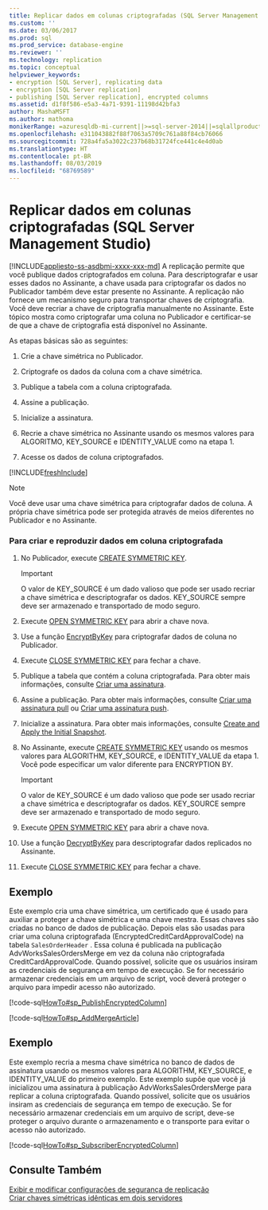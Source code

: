 ```yaml
---
title: Replicar dados em colunas criptografadas (SQL Server Management Studio) | Microsoft Docs
ms.custom: ''
ms.date: 03/06/2017
ms.prod: sql
ms.prod_service: database-engine
ms.reviewer: ''
ms.technology: replication
ms.topic: conceptual
helpviewer_keywords:
- encryption [SQL Server], replicating data
- encryption [SQL Server replication]
- publishing [SQL Server replication], encrypted columns
ms.assetid: d1f8f586-e5a3-4a71-9391-11198d42bfa3
author: MashaMSFT
ms.author: mathoma
monikerRange: =azuresqldb-mi-current||>=sql-server-2014||=sqlallproducts-allversions
ms.openlocfilehash: e311043882f88f7063a5709c761a88f84cb76066
ms.sourcegitcommit: 728a4fa5a3022c237b68b31724fce441c4e4d0ab
ms.translationtype: HT
ms.contentlocale: pt-BR
ms.lasthandoff: 08/03/2019
ms.locfileid: "68769589"
---
```

# <a name="replicate-data-in-encrypted-columns-sql-server-management-studio"></a>Replicar dados em colunas criptografadas (SQL Server Management Studio)
[!INCLUDE[appliesto-ss-asdbmi-xxxx-xxx-md](../../../includes/appliesto-ss-asdbmi-xxxx-xxx-md.md)]
  A replicação permite que você publique dados criptografados em coluna. Para descriptografar e usar esses dados no Assinante, a chave usada para criptografar os dados no Publicador também deve estar presente no Assinante. A replicação não fornece um mecanismo seguro para transportar chaves de criptografia. Você deve recriar a chave de criptografia manualmente no Assinante. Este tópico mostra como criptografar uma coluna no Publicador e certificar-se de que a chave de criptografia está disponível no Assinante.  
  
 As etapas básicas são as seguintes:  
  
1.  Crie a chave simétrica no Publicador.  
  
2.  Criptografe os dados da coluna com a chave simétrica.  
  
3.  Publique a tabela com a coluna criptografada.  
  
4.  Assine a publicação.  
  
5.  Inicialize a assinatura.  
  
6.  Recrie a chave simétrica no Assinante usando os mesmos valores para ALGORITMO, KEY_SOURCE e IDENTITY_VALUE como na etapa 1.  
  
7.  Acesse os dados de coluna criptografados.  

[!INCLUDE[freshInclude](../../../includes/paragraph-content/fresh-note-steps-feedback.md)]

> [!NOTE]  
>  Você deve usar uma chave simétrica para criptografar dados de coluna. A própria chave simétrica pode ser protegida através de meios diferentes no Publicador e no Assinante.  
  
### <a name="to-create-and-replicate-encrypted-column-data"></a>Para criar e reproduzir dados em coluna criptografada  
  
1.  No Publicador, execute [CREATE SYMMETRIC KEY](../../../t-sql/statements/create-symmetric-key-transact-sql.md).  
  
    > [!IMPORTANT]  
    >  O valor de KEY_SOURCE é um dado valioso que pode ser usado recriar a chave simétrica e descriptografar os dados. KEY_SOURCE sempre deve ser armazenado e transportado de modo seguro.  
  
2.  Execute [OPEN SYMMETRIC KEY](../../../t-sql/statements/open-symmetric-key-transact-sql.md) para abrir a chave nova.  
  
3.  Use a função [EncryptByKey](../../../t-sql/functions/encryptbykey-transact-sql.md) para criptografar dados de coluna no Publicador.  
  
4.  Execute [CLOSE SYMMETRIC KEY](../../../t-sql/statements/close-symmetric-key-transact-sql.md) para fechar a chave.  
  
5.  Publique a tabela que contém a coluna criptografada. Para obter mais informações, consulte [Criar uma assinatura](../../../relational-databases/replication/publish/create-a-publication.md).  
  
6.  Assine a publicação. Para obter mais informações, consulte [Criar uma assinatura pull](../../../relational-databases/replication/create-a-pull-subscription.md) ou [Criar uma assinatura push](../../../relational-databases/replication/create-a-push-subscription.md).  
  
7.  Inicialize a assinatura. Para obter mais informações, consulte [Create and Apply the Initial Snapshot](../../../relational-databases/replication/create-and-apply-the-initial-snapshot.md).  
  
8.  No Assinante, execute [CREATE SYMMETRIC KEY](../../../t-sql/statements/create-symmetric-key-transact-sql.md) usando os mesmos valores para ALGORITHM, KEY_SOURCE, e IDENTITY_VALUE da etapa 1. Você pode especificar um valor diferente para ENCRYPTION BY.  
  
    > [!IMPORTANT]  
    >  O valor de KEY_SOURCE é um dado valioso que pode ser usado recriar a chave simétrica e descriptografar os dados. KEY_SOURCE sempre deve ser armazenado e transportado de modo seguro.  
  
9. Execute [OPEN SYMMETRIC KEY](../../../t-sql/statements/open-symmetric-key-transact-sql.md) para abrir a chave nova.  
  
10. Use a função [DecryptByKey](../../../t-sql/functions/decryptbykey-transact-sql.md) para descriptografar dados replicados no Assinante.  
  
11. Execute [CLOSE SYMMETRIC KEY](../../../t-sql/statements/close-symmetric-key-transact-sql.md) para fechar a chave.  
  
## <a name="example"></a>Exemplo  
 Este exemplo cria uma chave simétrica, um certificado que é usado para auxiliar a proteger a chave simétrica e uma chave mestra. Essas chaves são criadas no banco de dados de publicação. Depois elas são usadas para criar uma coluna criptografada (EncryptedCreditCardApprovalCode) na tabela `SalesOrderHeader` . Essa coluna é publicada na publicação AdvWorksSalesOrdersMerge em vez da coluna não criptografada CreditCardApprovalCode. Quando possível, solicite que os usuários insiram as credenciais de segurança em tempo de execução. Se for necessário armazenar credenciais em um arquivo de script, você deverá proteger o arquivo para impedir acesso não autorizado.  
  
 [!code-sql[HowTo#sp_PublishEncryptedColumn](../../../relational-databases/replication/codesnippet/tsql/replicate-data-in-encryp_1.sql)]  
  
 [!code-sql[HowTo#sp_AddMergeArticle](../../../relational-databases/replication/codesnippet/tsql/replicate-data-in-encryp_2.sql)]  
  
## <a name="example"></a>Exemplo  
 Este exemplo recria a mesma chave simétrica no banco de dados de assinatura usando os mesmos valores para ALGORITHM, KEY_SOURCE, e IDENTITY_VALUE do primeiro exemplo. Este exemplo supõe que você já inicializou uma assinatura à publicação AdvWorksSalesOrdersMerge para replicar a coluna criptografada. Quando possível, solicite que os usuários insiram as credenciais de segurança em tempo de execução. Se for necessário armazenar credenciais em um arquivo de script, deve-se proteger o arquivo durante o armazenamento e o transporte para evitar o acesso não autorizado.  
  
 [!code-sql[HowTo#sp_SubscriberEncryptedColumn](../../../relational-databases/replication/codesnippet/tsql/replicate-data-in-encryp_3.sql)]  
  
## <a name="see-also"></a>Consulte Também  
 [Exibir e modificar configurações de segurança de replicação](../../../relational-databases/replication/security/view-and-modify-replication-security-settings.md)   
 [Criar chaves simétricas idênticas em dois servidores](../../../relational-databases/security/encryption/create-identical-symmetric-keys-on-two-servers.md)  
  
  
